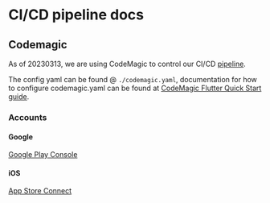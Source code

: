 # CI/CD pipeline docs

## Codemagic

As of 20230313, we are using CodeMagic to control our CI/CD [pipeline](https://codemagic.io/apps).

The config yaml can be found @ `./codemagic.yaml`, documentation for how to configure codemagic.yaml can be found at [CodeMagic Flutter Quick Start guide](https://docs.codemagic.io/yaml-quick-start/building-a-flutter-app/).

### Accounts

#### Google

[Google Play Console](https://play.google.com/console/u/0/developers/6443463758289469480/app/4976145265421419016/app-dashboard?timespan=thirtyDays)

#### iOS

[App Store Connect](https://appstoreconnect.apple.com/apps/1579608365/appstore/ios/version/inflight)
